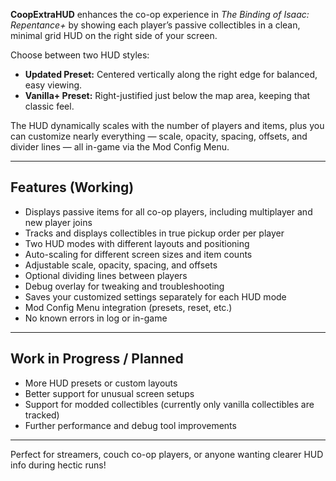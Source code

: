 **CoopExtraHUD** enhances the co-op experience in *The Binding of Isaac: Repentance+* by showing each player’s passive collectibles in a clean, minimal grid HUD on the right side of your screen.

Choose between two HUD styles:

- **Updated Preset:** Centered vertically along the right edge for balanced, easy viewing.  
- **Vanilla+ Preset:** Right-justified just below the map area, keeping that classic feel.

The HUD dynamically scales with the number of players and items, plus you can customize nearly everything — scale, opacity, spacing, offsets, and divider lines — all in-game via the Mod Config Menu.

---

## Features (Working)

- Displays passive items for all co-op players, including multiplayer and new player joins
- Tracks and displays collectibles in true pickup order per player
- Two HUD modes with different layouts and positioning
- Auto-scaling for different screen sizes and item counts
- Adjustable scale, opacity, spacing, and offsets
- Optional dividing lines between players
- Debug overlay for tweaking and troubleshooting
- Saves your customized settings separately for each HUD mode
- Mod Config Menu integration (presets, reset, etc.)
- No known errors in log or in-game

---

## Work in Progress / Planned

- More HUD presets or custom layouts
- Better support for unusual screen setups
- Support for modded collectibles (currently only vanilla collectibles are tracked)
- Further performance and debug tool improvements

---

Perfect for streamers, couch co-op players, or anyone wanting clearer HUD info during hectic runs!
